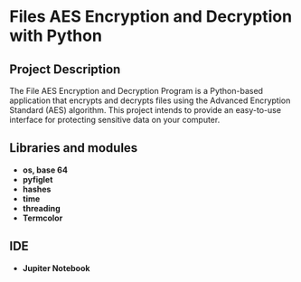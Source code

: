 <h1>Files AES Encryption and Decryption with Python</h1>

<h2> Project Description</h2>
The File AES Encryption and Decryption Program is a Python-based application that encrypts and decrypts files using the Advanced Encryption Standard (AES) algorithm. This project intends to provide an easy-to-use interface for protecting sensitive data on your computer. 


<br />


<h2>Libraries and modules </h2>

- <b>os, base 64</b> 
- <b>pyfiglet</b>
- <b>hashes</b> 
- <b>time</b>
- <b>threading </b>
- <b>Termcolor</b>



<h2>IDE </h2>

- <b>Jupiter Notebook </b> 

